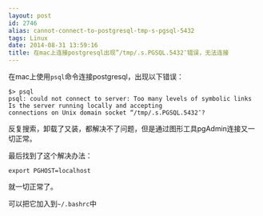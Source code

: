 ```yaml
---
layout: post
id: 2746
alias: cannot-connect-to-postgresql-tmp-s-pgsql-5432
tags: Linux
date: 2014-08-31 13:59:16
title: 在mac上连接postgresql出现”/tmp/.s.PGSQL.5432″错误，无法连接
---
```


在mac上使用`psql`命令连接postgresql，出现以下错误：


```
$> psql
psql: could not connect to server: Too many levels of symbolic links
Is the server running locally and accepting
connections on Unix domain socket “/tmp/.s.PGSQL.5432″?
```

反复搜索，卸载了又装，都解决不了问题，但是通过图形工具pgAdmin连接又一切正常。

最后找到了这个解决办法：

    export PGHOST=localhost

就一切正常了。

可以把它加入到`~/.bashrc`中
